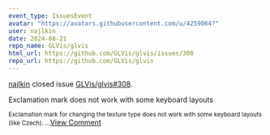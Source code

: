 ```yaml
---
event_type: IssuesEvent
avatar: "https://avatars.githubusercontent.com/u/4259064?"
user: najlkin
date: 2024-08-21
repo_name: GLVis/glvis
html_url: https://github.com/GLVis/glvis/issues/308
repo_url: https://github.com/GLVis/glvis
---
```


<a href='https://github.com/najlkin' target='_blank'>najlkin</a> closed issue <a href='https://github.com/GLVis/glvis/issues/308' target='_blank'>GLVis/glvis#308</a>.

<p>Exclamation mark does not work with some keyboard layouts</p><small>Exclamation mark for changing the texture type does not work with some keyboard layouts (like Czech)....</small><a href='https://github.com/GLVis/glvis/issues/308' target='_blank'>View Comment</a>